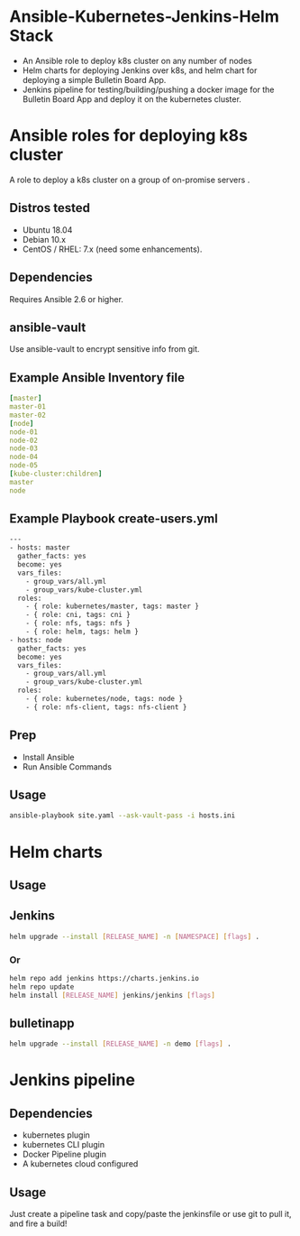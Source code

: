 # Ansible-Kubernetes-Jenkins-Helm Stack

* An Ansible role to deploy k8s cluster on any number of nodes  
* Helm charts for deploying Jenkins over k8s, and helm chart for deploying a simple Bulletin Board App.
* Jenkins pipeline for testing/building/pushing a docker image for the Bulletin Board App and deploy it on the kubernetes cluster.

# Ansible roles for deploying k8s cluster
A role to deploy a k8s cluster on a group of on-promise servers .

## Distros tested
* Ubuntu 18.04
* Debian 10.x
* CentOS / RHEL: 7.x (need some enhancements).

## Dependencies
Requires Ansible 2.6 or higher.

## ansible-vault
Use ansible-vault to encrypt sensitive info from git.

## Example Ansible Inventory file
```yaml
[master]
master-01
master-02
[node]
node-01
node-02
node-03
node-04
node-05
[kube-cluster:children]
master
node
```
## Example Playbook create-users.yml
```bash
---
- hosts: master
  gather_facts: yes
  become: yes
  vars_files:
    - group_vars/all.yml
    - group_vars/kube-cluster.yml
  roles:
    - { role: kubernetes/master, tags: master }
    - { role: cni, tags: cni }
    - { role: nfs, tags: nfs }
    - { role: helm, tags: helm }
- hosts: node
  gather_facts: yes
  become: yes
  vars_files:
    - group_vars/all.yml
    - group_vars/kube-cluster.yml
  roles:
    - { role: kubernetes/node, tags: node }
    - { role: nfs-client, tags: nfs-client }
```
## Prep
* Install Ansible
* Run Ansible Commands

## Usage
```bash
ansible-playbook site.yaml --ask-vault-pass -i hosts.ini
```
# Helm charts

## Usage

## Jenkins
```bash
helm upgrade --install [RELEASE_NAME] -n [NAMESPACE] [flags] .
```
### Or
```bash
helm repo add jenkins https://charts.jenkins.io
helm repo update
helm install [RELEASE_NAME] jenkins/jenkins [flags]
```

## bulletinapp
```bash
helm upgrade --install [RELEASE_NAME] -n demo [flags] .
```

# Jenkins pipeline

## Dependencies
* kubernetes plugin
* kubernetes CLI plugin
* Docker Pipeline plugin
* A kubernetes cloud configured

## Usage
Just create a pipeline task and copy/paste the jenkinsfile or use git to pull it, and fire a build!
